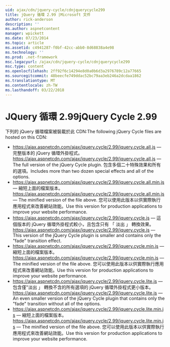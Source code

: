 ```yaml
---
uid: ajax/cdn/jquery-cycle/cdnjquerycycle299
title: jQuery 循環 2.99 |Microsoft 文件
author: rick-anderson
description: ''
ms.author: aspnetcontent
manager: wpickett
ms.date: 07/23/2014
ms.topic: article
ms.assetid: c4941287-f0bf-42cc-abb0-8d68838a4e98
ms.technology: ''
ms.prod: .net-framework
msc.legacyurl: /ajax/cdn/jquery-cycle/cdnjquerycycle299
msc.type: content
ms.openlocfilehash: 2ff92f6c14294e8d0a0b6d3a2976789c12a77665
ms.sourcegitcommit: 48beecfe749ddac52bc79aa3eb246a2dcdaa1862
ms.translationtype: MT
ms.contentlocale: zh-TW
ms.lasthandoff: 03/22/2018
---
```

<a name="jquery-cycle-299"></a><span data-ttu-id="9f902-102">JQuery 循環 2.99</span><span class="sxs-lookup"><span data-stu-id="9f902-102">jQuery Cycle 2.99</span></span>
====================
<span data-ttu-id="9f902-103">下列的 jQuery 循環檔案被裝載於此 CDN:</span><span class="sxs-lookup"><span data-stu-id="9f902-103">The following jQuery Cycle files are hosted on this CDN:</span></span>

- <span data-ttu-id="9f902-104">https://ajax.aspnetcdn.com/ajax/jquery.cycle/2.99/jquery.cycle.all.js &mdash; 完整版本的 jQuery 循環外掛程式。</span><span class="sxs-lookup"><span data-stu-id="9f902-104">https://ajax.aspnetcdn.com/ajax/jquery.cycle/2.99/jquery.cycle.all.js &mdash; The full version of the jQuery Cycle plugin.</span></span> <span data-ttu-id="9f902-105">包含多個二十特殊效果和所有的選項。</span><span class="sxs-lookup"><span data-stu-id="9f902-105">Includes more than two dozen special effects and all of the options.</span></span>
- <span data-ttu-id="9f902-106">https://ajax.aspnetcdn.com/ajax/jquery.cycle/2.99/jquery.cycle.all.min.js &mdash; 縮短上面的檔案版本。</span><span class="sxs-lookup"><span data-stu-id="9f902-106">https://ajax.aspnetcdn.com/ajax/jquery.cycle/2.99/jquery.cycle.all.min.js &mdash; The minified version of the file above.</span></span> <span data-ttu-id="9f902-107">您可以使用此版本以供實際執行應用程式來改善網站效能。</span><span class="sxs-lookup"><span data-stu-id="9f902-107">Use this version for production applications to improve your website performance.</span></span>
- <span data-ttu-id="9f902-108">https://ajax.aspnetcdn.com/ajax/jquery.cycle/2.99/jquery.cycle.js &mdash; 這個版本的 jQuery 循環外掛程式較小，且包含只有 「 淡出 」 轉換效果。</span><span class="sxs-lookup"><span data-stu-id="9f902-108">https://ajax.aspnetcdn.com/ajax/jquery.cycle/2.99/jquery.cycle.js &mdash; This version of the jQuery Cycle plugin is smaller and contains only the "fade" transition effect.</span></span>
- <span data-ttu-id="9f902-109">https://ajax.aspnetcdn.com/ajax/jquery.cycle/2.99/jquery.cycle.min.js &mdash; 縮短上面的檔案版本。</span><span class="sxs-lookup"><span data-stu-id="9f902-109">https://ajax.aspnetcdn.com/ajax/jquery.cycle/2.99/jquery.cycle.min.js &mdash; The minified version of the file above.</span></span> <span data-ttu-id="9f902-110">您可以使用此版本以供實際執行應用程式來改善網站效能。</span><span class="sxs-lookup"><span data-stu-id="9f902-110">Use this version for production applications to improve your website performance.</span></span>
- <span data-ttu-id="9f902-111">https://ajax.aspnetcdn.com/ajax/jquery.cycle/2.99/jquery.cycle.lite.js &mdash; 包含僅"淡出 」 轉換不含的所有選項的 jQuery 循環外掛程式更小版本。</span><span class="sxs-lookup"><span data-stu-id="9f902-111">https://ajax.aspnetcdn.com/ajax/jquery.cycle/2.99/jquery.cycle.lite.js &mdash; An even smaller version of the jQuery Cycle plugin that contains only the "fade" transition without all of the options.</span></span>
- <span data-ttu-id="9f902-112">https://ajax.aspnetcdn.com/ajax/jquery.cycle/2.99/jquery.cycle.lite.min.js &mdash; 縮短上面的檔案版本。</span><span class="sxs-lookup"><span data-stu-id="9f902-112">https://ajax.aspnetcdn.com/ajax/jquery.cycle/2.99/jquery.cycle.lite.min.js &mdash; The minified version of the file above.</span></span> <span data-ttu-id="9f902-113">您可以使用此版本以供實際執行應用程式來改善網站效能。</span><span class="sxs-lookup"><span data-stu-id="9f902-113">Use this version for production applications to improve your website performance.</span></span>
